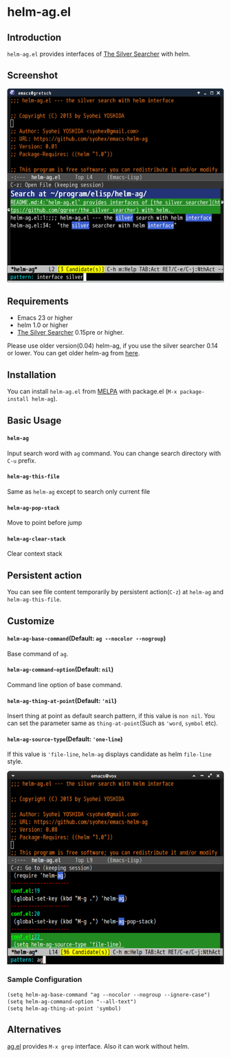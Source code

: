 # helm-ag.el

## Introduction
`helm-ag.el` provides interfaces of [The Silver Searcher](https://github.com/ggreer/the_silver_searcher) with helm.


## Screenshot

![helm-ag](image/helm-ag.png)


## Requirements

* Emacs 23 or higher
* helm 1.0 or higher
* [The Silver Searcher](https://github.com/ggreer/the_silver_searcher) 0.15pre or higher.

Please use older version(0.04) helm-ag, if you use the silver searcher 0.14 or lower.
You can get older helm-ag from [here](https://github.com/syohex/emacs-helm-ag/tags).


## Installation

You can install `helm-ag.el` from [MELPA](https://github.com/milkypostman/melpa.git) with package.el (`M-x package-install helm-ag`).


## Basic Usage

#### `helm-ag`

Input search word with `ag` command. You can change search directory
with `C-u` prefix.

#### `helm-ag-this-file`

Same as `helm-ag` except to search only current file

#### `helm-ag-pop-stack`

Move to point before jump

#### `helm-ag-clear-stack`

Clear context stack


## Persistent action

You can see file content temporarily by persistent action(`C-z`)
at `helm-ag` and `helm-ag-this-file`.


## Customize

#### `helm-ag-base-command`(Default: `ag --nocolor --nogroup`)

Base command of `ag`.

#### `helm-ag-command-option`(Default: `nil`)

Command line option of base command.

#### `helm-ag-thing-at-point`(Default: `'nil`)

Insert thing at point as default search pattern, if this value is `non nil`.
You can set the parameter same as `thing-at-point`(Such as `'word`, `symbol` etc).

#### `helm-ag-source-type`(Default: `'one-line`)

If this value is `'file-line`, `helm-ag` displays candidate as helm `file-line` style.

![helm-ag-file-line](image/helm-ag-file-line.png)


### Sample Configuration

```elisp
(setq helm-ag-base-command "ag --nocolor --nogroup --ignore-case")
(setq helm-ag-command-option "--all-text")
(setq helm-ag-thing-at-point 'symbol)
```


## Alternatives

[ag.el](https://github.com/Wilfred/ag.el) provides `M-x grep` interface.
Also it can work without helm.

